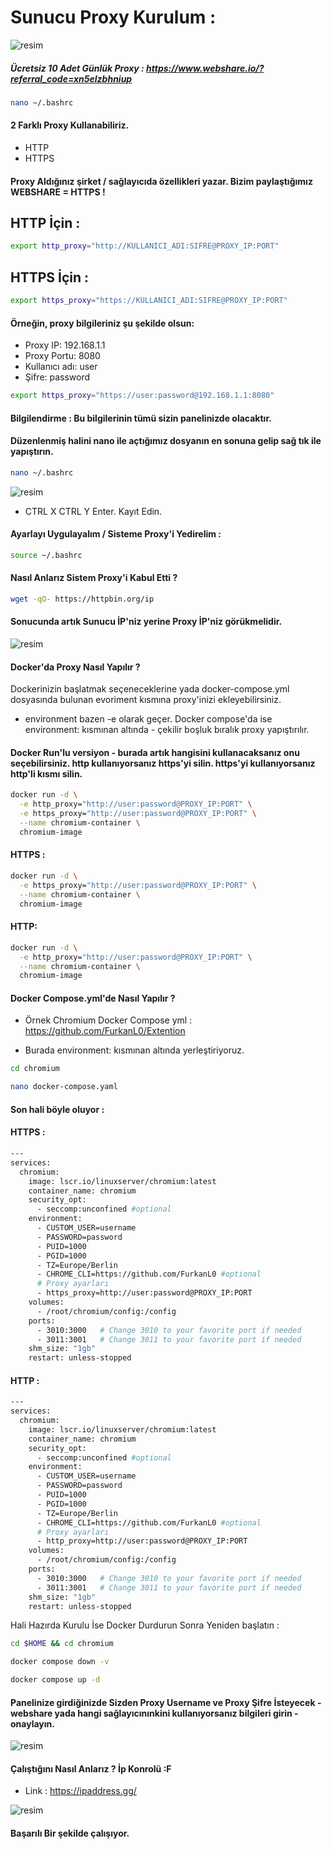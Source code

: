 # Sunucu Proxy Kurulum : 


![resim](https://github.com/user-attachments/assets/26031c4a-46d9-4bbe-9814-ddce9baa480a)


##### Ücretsiz 10 Adet Günlük Proxy : https://www.webshare.io/?referral_code=xn5elzbhniup

```bash
nano ~/.bashrc
```

#### 2 Farklı Proxy Kullanabiliriz.

- HTTP
- HTTPS

#### Proxy Aldığınız şirket / sağlayıcıda özellikleri yazar. Bizim paylaştığımız WEBSHARE = HTTPS !

## HTTP İçin : 

```bash
export http_proxy="http://KULLANICI_ADI:SIFRE@PROXY_IP:PORT"
```

## HTTPS İçin : 

```bash
export https_proxy="https://KULLANICI_ADI:SIFRE@PROXY_IP:PORT"
```

#### Örneğin, proxy bilgileriniz şu şekilde olsun:

- Proxy IP: 192.168.1.1
- Proxy Portu: 8080
- Kullanıcı adı: user
- Şifre: password


```bash
export https_proxy="https://user:password@192.168.1.1:8080"
```

#### Bilgilendirme : Bu bilgilerinin tümü sizin panelinizde olacaktır. 

#### Düzenlenmiş halini nano ile açtığımız dosyanın en sonuna gelip sağ tık ile yapıştırın.

```bash
nano ~/.bashrc
``` 
![resim](https://github.com/user-attachments/assets/dabe4720-8ec7-42ae-85e0-4461c8d13a46)

- CTRL X CTRL Y Enter. Kayıt Edin.

#### Ayarlayı Uygulayalım / Sisteme Proxy'i Yedirelim : 

```bash
source ~/.bashrc
``` 

#### Nasıl Anlarız Sistem Proxy'i Kabul Etti ?

```bash
wget -qO- https://httpbin.org/ip
```

#### Sonucunda artık Sunucu İP'niz yerine Proxy İP'niz görükmelidir.

![resim](https://github.com/user-attachments/assets/c4b096e6-8f9f-4eef-bf95-99cd8a2777b8)


#### Docker'da Proxy Nasıl Yapılır ? 

Dockerinizin başlatmak seçeneceklerine yada docker-compose.yml dosyasında bulunan evoriment kısmına proxy'inizi ekleyebilirsiniz.

- environment bazen -e olarak geçer. Docker compose'da ise environment: kısmınan altında - çekilir boşluk bıralık proxy yapıştırılır.

#### Docker Run'lu versiyon - burada artık hangisini kullanacaksanız onu seçebilirsiniz. http kullanıyorsanız https'yi silin. https'yi kullanıyorsanız http'li kısmı silin.

```bash
docker run -d \
  -e http_proxy="http://user:password@PROXY_IP:PORT" \
  -e https_proxy="http://user:password@PROXY_IP:PORT" \
  --name chromium-container \
  chromium-image
```

#### HTTPS : 

```bash
docker run -d \
  -e https_proxy="http://user:password@PROXY_IP:PORT" \
  --name chromium-container \
  chromium-image
```

#### HTTP: 

```bash
docker run -d \
  -e http_proxy="http://user:password@PROXY_IP:PORT" \
  --name chromium-container \
  chromium-image
```


#### Docker Compose.yml'de Nasıl Yapılır ? 

- Örnek Chromium Docker Compose yml : https://github.com/FurkanL0/Extention

- Burada environment: kısmınan altında yerleştiriyoruz. 


```bash
cd chromium
```

```bash
nano docker-compose.yaml
```
#### Son hali böyle oluyor :

#### HTTPS : 

```bash
---
services:
  chromium:
    image: lscr.io/linuxserver/chromium:latest
    container_name: chromium
    security_opt:
      - seccomp:unconfined #optional
    environment:
      - CUSTOM_USER=username
      - PASSWORD=password
      - PUID=1000
      - PGID=1000
      - TZ=Europe/Berlin
      - CHROME_CLI=https://github.com/FurkanL0 #optional
      # Proxy ayarları
      - https_proxy=http://user:password@PROXY_IP:PORT
    volumes:
      - /root/chromium/config:/config
    ports:
      - 3010:3000   # Change 3010 to your favorite port if needed
      - 3011:3001   # Change 3011 to your favorite port if needed
    shm_size: "1gb"
    restart: unless-stopped
```

#### HTTP : 

```bash
---
services:
  chromium:
    image: lscr.io/linuxserver/chromium:latest
    container_name: chromium
    security_opt:
      - seccomp:unconfined #optional
    environment:
      - CUSTOM_USER=username
      - PASSWORD=password
      - PUID=1000
      - PGID=1000
      - TZ=Europe/Berlin
      - CHROME_CLI=https://github.com/FurkanL0 #optional
      # Proxy ayarları
      - http_proxy=http://user:password@PROXY_IP:PORT
    volumes:
      - /root/chromium/config:/config
    ports:
      - 3010:3000   # Change 3010 to your favorite port if needed
      - 3011:3001   # Change 3011 to your favorite port if needed
    shm_size: "1gb"
    restart: unless-stopped
```

Hali Hazırda Kurulu İse Docker Durdurun Sonra Yeniden başlatın : 

```bash
cd $HOME && cd chromium
```

```bash
docker compose down -v
```

```bash
docker compose up -d
```


#### Panelinize girdiğinizde Sizden Proxy Username ve Proxy Şifre İsteyecek - webshare yada hangi sağlayıcınınkini kullanıyorsanız bilgileri girin - onaylayın.

![resim](https://github.com/user-attachments/assets/7db5c6e8-3ee7-497e-917d-5e72dae40634)

#### Çalıştığını Nasıl Anlarız ? İp Konrolü :F

- Link : https://ipaddress.gg/

![resim](https://github.com/user-attachments/assets/25a912ef-2ed4-4fa4-a340-20243ce1a75b)

#### Başarılı Bir şekilde çalışıyor.



